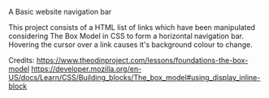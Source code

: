 A Basic website navigation bar

This project consists of a HTML list of links which have 
been manipulated considering The Box Model in CSS to form
a horizontal navigation bar.  Hovering the cursor over a 
link causes it's background colour to change.

Credits:
    https://www.theodinproject.com/lessons/foundations-the-box-model
    https://developer.mozilla.org/en-US/docs/Learn/CSS/Building_blocks/The_box_model#using_display_inline-block